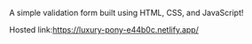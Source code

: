A simple validation form built using HTML, CSS, and JavaScript! 

















Hosted link:https://luxury-pony-e44b0c.netlify.app/
